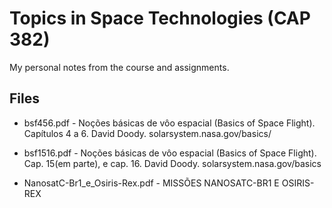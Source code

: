# Topics in Space Technologies (CAP 382) 

My personal notes from the course and assignments.


## Files

* bsf456.pdf - Noções básicas de vôo espacial (Basics of Space Flight). Capítulos 4 a 6. David Doody. solarsystem.nasa.gov/basics/

* bsf1516.pdf - Noções básicas de vôo espacial (Basics of Space Flight). Cap. 15(em parte), e cap. 16. David Doody. solarsystem.nasa.gov/basics

* NanosatC-Br1_e_Osiris-Rex.pdf - MISSÕES NANOSATC-BR1 E OSIRIS-REX
